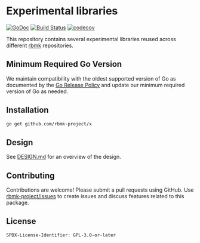 # Experimental libraries

[![GoDoc](https://pkg.go.dev/badge/github.com/rbmk-project/x)](https://pkg.go.dev/github.com/rbmk-project/x) [![Build Status](https://github.com/rbmk-project/x/actions/workflows/go.yml/badge.svg)](https://github.com/rbmk-project/x/actions) [![codecov](https://codecov.io/gh/rbmk-project/x/branch/main/graph/badge.svg)](https://codecov.io/gh/rbmk-project/x)

This repository contains several experimental libraries
reused across different [rbmk](https://github.com/rbmk-project)
repositories.

## Minimum Required Go Version

We maintain compatibility with the oldest supported version of Go as
documented by the [Go Release Policy](https://golang.org/doc/devel/release.html#policy)
and update our minimum required version of Go as needed.

## Installation

```sh
go get github.com/rbmk-project/x
```

## Design

See [DESIGN.md](DESIGN.md) for an overview of the design.

## Contributing

Contributions are welcome! Please submit a pull requests
using GitHub. Use [rbmk-project/issues](https://github.com/rbmk-project/issues)
to create issues and discuss features related to this package.

## License

```
SPDX-License-Identifier: GPL-3.0-or-later
```
